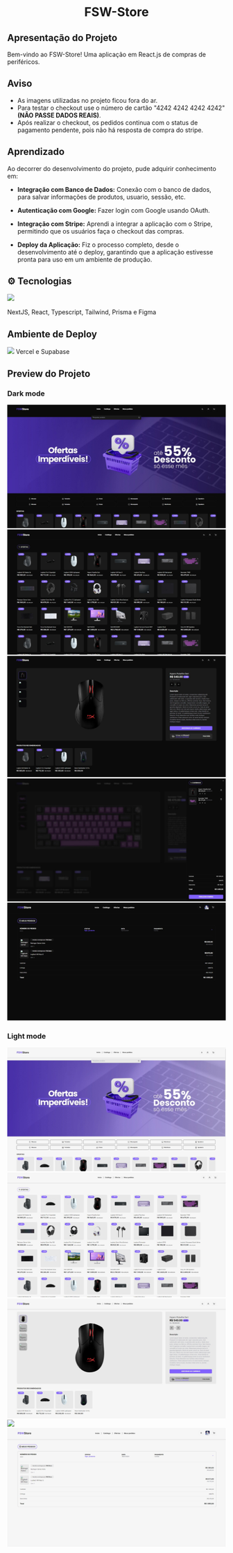 <h1 align='center'>FSW-Store</h1>

## Apresentação do Projeto

Bem-vindo ao FSW-Store! Uma aplicação em React.js de compras de periféricos.

## Aviso
* As imagens utilizadas no projeto ficou fora do ar.
* Para testar o checkout use o número de cartão "4242 4242 4242 4242" **(NÃO PASSE DADOS REAIS)**.
* Após realizar o checkout, os pedidos continua com o status de pagamento pendente, pois não há resposta de compra do stripe.

## Aprendizado

Ao decorrer do desenvolvimento do projeto, pude adquirir conhecimento em:

- **Integração com Banco de Dados:** Conexão com o banco de dados, para salvar informações de produtos, usuario, sessão, etc. 

- **Autenticação com Google:** Fazer login com Google usando OAuth.

- **Integração com Stripe:** Aprendi a integrar a aplicação com o Stripe, permitindo que os usuários faça o checkout das compras.

- **Deploy da Aplicação:** Fiz o processo completo, desde o desenvolvimento até o deploy, garantindo que a aplicação estivesse pronta para uso em um ambiente de produção.

## ⚙ Tecnologias
<img src="https://skillicons.dev/icons?i=nextjs,react,ts,tailwind,prisma,figma" />

NextJS, React, Typescript, Tailwind, Prisma e Figma

## Ambiente de Deploy
<img src="https://skillicons.dev/icons?i=vercel,supabase" />
Vercel e Supabase

## Preview do Projeto
### Dark mode
<img src='./public/page-home-dark.jpeg'>
<img src='./public/page-deals-dark.jpeg'>
<img src='./public/page-product-dark.jpeg'>
<img src='./public/cart-dark.jpeg'>
<img src='./public/page-orders-dark.jpeg'>

### Light mode
<img src='./public/page-home-light.jpeg'>
<img src='./public/page-deals-light.jpeg'>
<img src='./public/page-product-light.jpeg'>
<img src='./public/cart-light.jpeg'>
<img src='./public/page-orders-light.jpeg'>




